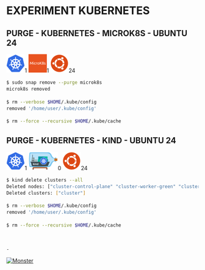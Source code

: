 # EXPERIMENT KUBERNETES

## PURGE - KUBERNETES - MICROK8S - UBUNTU 24

[![Kubernetes](img/kubernetes.webp "Kubernetes")](https://kubernetes.io)1
[![MicroK8s](img/microk8s.webp "MikroK8s")](https://microk8s.io)1
[![Ubuntu](img/ubuntu.webp "Ubuntu")](https://ubuntu.com)24

```bash
$ sudo snap remove --purge microk8s
microk8s removed

$ rm --verbose $HOME/.kube/config
removed '/home/user/.kube/config'

$ rm --force --recursive $HOME/.kube/cache
```

## PURGE - KUBERNETES - KIND - UBUNTU 24

[![Kubernetes](img/kubernetes.webp "Kubernetes")](https://kubernetes.io)1
[![Kind](img/kind.webp "Kind")](https://kind.sigs.k8s.io)0
[![Ubuntu](img/ubuntu.webp "Ubuntu")](https://ubuntu.com)24

```bash
$ kind delete clusters --all
Deleted nodes: ["cluster-control-plane" "cluster-worker-green" "cluster-worker-red" "cluster-worker-yellow"]
Deleted clusters: ["cluster"]

$ rm --verbose $HOME/.kube/config
removed '/home/user/.kube/config'

$ rm --force --recursive $HOME/.kube/cache
```

&nbsp;

`-`

[![Monster](https://avatars.githubusercontent.com/u/47848582?s=96&v=4 "Boo!")](../README.md)
